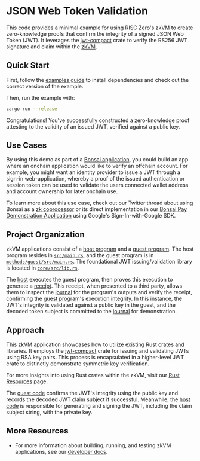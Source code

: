 # JSON Web Token Validation

This code provides a minimal example for using RISC Zero's [zkVM] to create zero-knowledge proofs that confirm the integrity of a signed JSON Web Token (JWT). It leverages the [jwt-compact] crate to verify the RS256 JWT signature and claim within the [zkVM].

## Quick Start

First, follow the [examples guide] to install dependencies and check out the correct version of the example.

Then, run the example with:

```bash
cargo run --release
```

Congratulations! You've successfully constructed a zero-knowledge proof attesting to the validity of an issued JWT, verified against a public key.

## Use Cases

By using this demo as part of a [Bonsai application], you could build an app where an onchain application would like to verify an offchain account.
For example, you might want an identity provider to issue a JWT through a sign-in web-application, whereby a proof of the issued authentication or session token can be used to validate the users connected wallet address and account ownership for later onchain use.

To learn more about this use case, check out our Twitter thread about using Bonsai as a [zk coprocessor] or its direct implementation in our [Bonsai Pay Demonstration Application] using Google's Sign-In-with-Google SDK.

[Bonsai application]: https://dev.bonsai.xyz
[zk coprocessor]: https://twitter.com/RiscZero/status/1677316664772132864
[Bonsai Pay Demonstration Application]: https://github.com/risc0/demos/tree/main/bonsai-pay

## Project Organization

zkVM applications consist of a [host program] and a [guest program]. The host program resides in [`src/main.rs`], and the guest program is in [`methods/guest/src/main.rs`]. The foundational JWT issuing/validation library is located in [`core/src/lib.rs`].

The [host] executes the guest program, then proves this execution to generate a [receipt]. This receipt, when presented to a third party, allows them to inspect the [journal] for the program's outputs and verify the receipt, confirming the [guest program]'s execution integrity. In this instance, the JWT's integrity is validated against a public key in the guest, and the decoded token subject is committed to the [journal] for demonstration.

## Approach

This zkVM application showcases how to utilize existing Rust crates and libraries. It employs the [jwt-compact] crate for issuing and validating JWTs using RSA key pairs. This process is encapsulated in a higher-level JWT crate to distinctly demonstrate symmetric key verification.

For more insights into using Rust crates within the zkVM, visit our [Rust Resources] page.

The [guest code] confirms the JWT's integrity using the public key and records the decoded JWT claim subject if successful. Meanwhile, the [host code] is responsible for generating and signing the JWT, including the claim subject string, with the private key.

## More Resources

- For more information about building, running, and testing zkVM applications, see our [developer docs].

[`src/main.rs`]: src/main.rs
[`methods/guest/src/main.rs`]: methods/guest/src/main.rs
[`core/src/lib.rs`]: core/src/lib.rs
[host]: https://dev.risczero.com/terminology#host
[executes]: https://dev.risczero.com/terminology#execute
[guest program]: https://dev.risczero.com/terminology#guest-program
[host program]: https://dev.risczero.com/terminology#host-program
[proves the execution]: https://dev.risczero.com/terminology#prove
[receipt]: https://dev.risczero.com/terminology#receipt
[verify]: https://dev.risczero.com/terminology#verify
[journal]: https://dev.risczero.com/terminology#journal
[examples guide]: https://dev.risczero.com/api/zkvm/examples/#running-the-examples
[here]: https://github.com/risc0/risc0/blob/main/examples/chess/src/main.rs#L29
[zkVM]: https://dev.risczero.com/zkvm
[shakmaty]: https://docs.rs/shakmaty/latest/shakmaty/
[Rust Resources]: https://dev.risczero.com/api/zkvm/rust-resources
[guest code]: https://github.com/risc0/risc0-rust-examples/blob/main/chess/methods/guest/src/bin/checkmate.rs
[host code]: https://github.com/risc0/risc0/blob/main/examples/chess/methods/guest/src/main.rs
[journal]: https://dev.risczero.com/terminology#journal
[developer docs]: https://dev.risczero.com
[excerpt from our workshop at ZK HACK III]: https://www.youtube.com/watch?v=vxqxRiTXGBI&list=PLcPzhUaCxlCgig7ofeARMPwQ8vbuD6hC5&index=9
[jwt-compact]: https://github.com/slowli/jwt-compact
